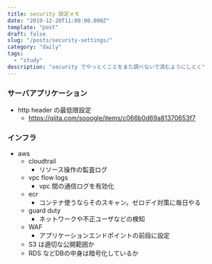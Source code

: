 ```yaml
---
title: security 設定メモ
date: "2019-12-20T11:00:00.000Z"
template: "post"
draft: false
slug: "/posts/security-settings/"
category: "daily"
tags:
  - "study"
description: "security でやっとくことをまた調べないで済むようにしとく"
---
```


### サーバアプリケーション

- http header の最低限設定
  - https://qiita.com/sooogle/items/c066b0d69a81370653f7

### インフラ

- aws
  - cloudtrail
    - リソース操作の監査ログ
  - vpc flow logs
    - vpc 間の通信ログを有効化
  - ecr
    - コンテナ使うならそのスキャン。ゼロデイ対策に毎日やる
  - guard duty
    - ネットワークや不正ユーザなどの検知
  - WAF
    - アプリケーションエンドポイントの前段に設定
  - S3 は適切な公開範囲か
  - RDS などDBの中身は暗号化しているか